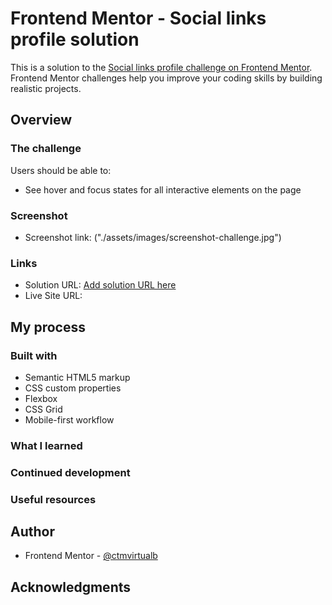 # Frontend Mentor - Social links profile solution

This is a solution to the [Social links profile challenge on Frontend Mentor](https://www.frontendmentor.io/challenges/social-links-profile-UG32l9m6dQ). Frontend Mentor challenges help you improve your coding skills by building realistic projects. 

## Overview

### The challenge

Users should be able to:

- See hover and focus states for all interactive elements on the page

### Screenshot
- Screenshot link: ("./assets/images/screenshot-challenge.jpg") 
### Links

- Solution URL: [Add solution URL here](https://your-solution-url.com)
- Live Site URL: [](http://127.0.0.1:5500/index.html)

## My process

### Built with

- Semantic HTML5 markup
- CSS custom properties
- Flexbox
- CSS Grid
- Mobile-first workflow

### What I learned

### Continued development

### Useful resources

## Author

- Frontend Mentor - [@ctmvirtualb](https://www.frontendmentor.io/profile/ctmvirtualb)

## Acknowledgments
